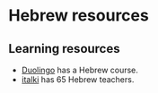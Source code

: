 # Hebrew resources


## Learning resources

* [Duolingo](https://www.duolingo.com/) has a Hebrew course.
* [italki](https://www.italki.com/i/EFbbfc?hl=en_us) has 65 Hebrew teachers.

